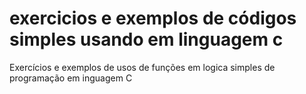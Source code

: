 # exercicios e exemplos de códigos simples usando em linguagem c
Exercícios e exemplos de usos de funções em logica simples de programação em inguagem C
